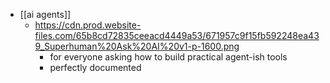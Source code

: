 - [[ai agents]]
	- https://cdn.prod.website-files.com/65b8cd72835ceeacd4449a53/671957c9f15fb592248ea439_Superhuman%20Ask%20AI%20v1-p-1600.png
		- for everyone asking how to build practical agent-ish tools
		- perfectly documented